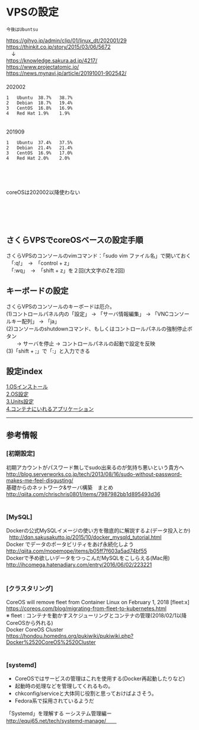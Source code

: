 
# VPSの設定

```
今後はUbuntsu
```
https://gihyo.jp/admin/clip/01/linux_dt/202001/29  
https://thinkit.co.jp/story/2015/03/06/5672  
　↓  
https://knowledge.sakura.ad.jp/4217/  
https://www.projectatomic.io/  
https://news.mynavi.jp/article/20191001-902542/  
　  
202002  
```
1	Ubuntu	38.7%	38.7%
2	Debian	18.7%	19.4%
3	CentOS	16.8%	16.9%
4	Red Hat	1.9%	1.9%
```
　  
201909  
```
1	Ubuntu	37.4%	37.5%
2	Debian	21.4%	21.4%
3	CentOS	16.9%	17.0%
4	Red Hat	2.0%	2.0%
```
　  
　  
　  
coreOSは202002以降使わない

　  
　  
　  
## さくらVPSでcoreOSベースの設定手順   
さくらVPSのコンソールのvimコマンド：「sudo vim ファイル名」で開いておく  
　「:q!」　→　「control + z」  
　「:wq」　→　「shift + z」を２回(大文字のZを2回)  

## キーボードの設定
さくらVPSのコンソールのキーボードは厄介。  
(1)コントロールパネル内の「設定」 → 「サーバ情報編集」 → 「VNCコンソールキー配列」 → 「ja」  
(2)コンソールのshutdownコマンド、もしくはコントロールパネルの強制停止ボタン  
　　→ サーバを停止 → コントロールパネルの起動で設定を反映  
(3)「shift + ;」で「:」と入力できる  
　  
## 設定index
<a href="./1.OSインストール.md">1.OSインストール</a>  
<a href="./2.OS設定.md">2.OS設定</a>  
<a href="./3.Units設定.md">3.Units設定</a>  
<a href="./4.コンテナにいれるアプリケーション.md">4.コンテナにいれるアプリケーション</a>  
　  

- - - 
## 参考情報

### [初期設定]
初期アカウントがパスワード無しでsudo出来るのが気持ち悪いという貴方へ  
http://blog.serverworks.co.jp/tech/2013/08/16/sudo-without-password-makes-me-feel-disgusting/  
基礎からのネットワーク&サーバ構築　まとめ  
http://qiita.com/chrischris0801/items/7987982bb1d895493d36  
　  
   
### [MySQL]
Dockerの公式MySQLイメージの使い方を徹底的に解説するよ(データ投入とか)  
http://dqn.sakusakutto.jp/2015/10/docker_mysqld_tutorial.html  
Docker でデータのポータビリティをあげ永続化しよう  
http://qiita.com/mopemope/items/b05ff7f603a5ad74bf55  
Dockerで予め欲しいデータをつっこんだMySQLをこしらえる(Mac用)  
http://ihcomega.hatenadiary.com/entry/2016/06/02/223221  
　  
### [クラスタリング]
CoreOS will remove fleet from Container Linux on February 1, 2018 [fleet:x]  
https://coreos.com/blog/migrating-from-fleet-to-kubernetes.html  
※ fleet : コンテナを動かすスケジューリングとコンテナの管理(2018/02/1以降CoreOSから外れる)  
Docker CoreOS Cluster  
https://hondou.homedns.org/pukiwiki/pukiwiki.php?Docker%2520CoreOS%2520Cluster  
　  　  
### [systemd]
- CoreOSではサービスの管理はこれを使用する(Docker再起動したりなど)
- 起動時の処理などを管理してくれるもの。
- chkconfig/serviceと大体同じ役割と思っておけばよさそう。
- Fedora系で採用されているようだ

「Systemd」を理解する ーシステム管理編ー  
http://equj65.net/tech/systemd-manage/　　
　  
